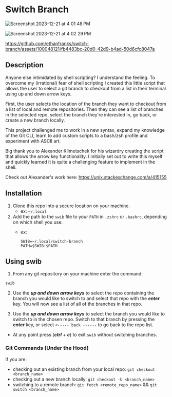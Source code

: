 # Switch Branch

![Screenshot 2023-12-21 at 4 01 48 PM](https://github.com/ethanfranks/switch-branch/assets/100048121/cf6325d0-49dc-4ba5-b335-1a8b78f7c5ab)

![Screenshot 2023-12-21 at 4 02 29 PM](https://github.com/ethanfranks/switch-branch/assets/100048121/b44bff20-215f-456e-92d3-08cdbdf35873)

https://github.com/ethanfranks/switch-branch/assets/100048121/fb4483bc-20d0-42d9-b4ad-50d6cfc8047a

## Description

Anyone else intimidated by shell scripting? I understand the feeling. To overcome my (irrational) fear of shell scripting I created this little script that allows the user to select a git branch to checkout from a list in their terminal using up and down arrow keys.

First, the user selects the location of the branch they want to checkout from a list of local and remote repositories. Then they can see a list of branches in the selected repo, select the branch they're interested in, go back, or create a new branch locally.

This project challenged me to work in a new syntax, expand my knowledge of the Git CLI, learn to add custom scripts to a bash/zsh profile and experiment with ASCII art.

Big thank you to Alexander Klimetschek for his wizardry creating the script that allows the arrow key functionality. I initially set out to write this myself and quickly learned it is quite a challenging feature to implement in the shell.

Check out Alexander's work here: https://unix.stackexchange.com/a/415155

## Installation

1. Clone this repo into a secure location on your machine.
   - ex: `~/.local`
2. Add the path to the `swib` file to your `PATH` in `.zshrc` or `.bashrc`,
   depending on which shell you use.
   - ex:

      ```text
      SWIB=~/.local/switch-branch
      PATH=$SWIB:$PATH
      ```

## Using swib

1. From any git repository on your machine enter the command:

```bash
swib
```

2. Use the ***up and down arrow keys*** to select the repo containing the branch
   you would like to switch to and select that repo with the ***enter*** key. You will now see a list of all
   of the branches in that repo.

3. Use the ***up and down arrow keys*** to select the branch you would like to switch
   to in the chosen repo. Switch to that branch by pressing the ***enter*** key, or select
   `<----- back ------` to go back to the repo list.

- At any point press (***ctrl*** + ***c***) to exit `swib` without switching branches.

### Git Commands (Under the Hood)

If you are:

- checking out an existing branch from your local repo:
  `git checkout <branch_name>`
- checking out a new branch locally: `git checkout -b <branch_name>`
- switching to a remote branch: `git fetch <remote_repo_name>` &&
  `git switch <branch_name>`
